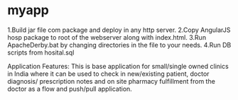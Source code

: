 # myapp

1.Build jar file com package and deploy in any http server.
2.Copy AngularJS hosp package to root of the webserver along with index.html.
3.Run ApacheDerby.bat by changing directories in the file to your needs.
4.Run DB scripts from hosital.sql 

Application Features:
This is base application for small/single owned clinics in India where it can be used to check in new/existing patient, doctor diagnosis/ prescription notes and on site pharmacy fulfillment from the doctor as a flow and push/pull application.



